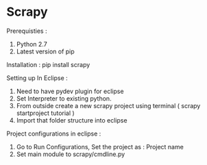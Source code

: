# Scrapy

Prerequisties :
  1. Python 2.7
  2. Latest version of pip

Installation :
  pip install scrapy

Setting up In Eclipse :
  1. Need to have pydev plugin for eclipse
  2. Set Interpreter to existing python.
  3. From outside create a new scrapy project using terminal ( scrapy startproject tutorial )
  4. Import that folder structure into eclipse

Project configurations in eclipse :
  1. Go to Run Configurations, Set the project as : Project name
  2. Set main module to scrapy/cmdline.py
  
